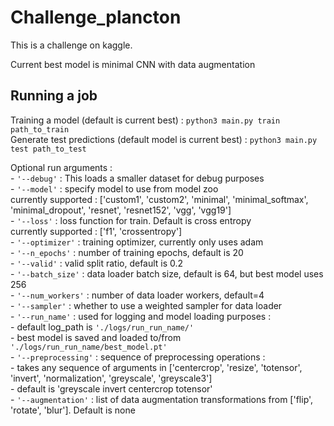 # Challenge_plancton
This is a challenge on kaggle. 

Current best model is minimal CNN with data augmentation

## Running a job
Training a model (default is current best) : `python3 main.py train path_to_train`<br />
Generate test predictions (default model is current best) : `python3 main.py test path_to_test`<br />

Optional run arguments : <br />
       - `'--debug'` : This loads a smaller dataset for debug purposes <br />
       - `'--model'` : specify model to use from model zoo <br />
              currently supported : ['custom1', 'custom2', 'minimal', 'minimal_softmax', 'minimal_dropout', 'resnet', 'resnet152', 'vgg', 'vgg19']<br />
       - `'--loss'` : loss function for train. Default is cross entropy<br />
              currently supported : ['f1', 'crossentropy']<br />
       - `'--optimizer'` : training optimizer, currently only uses adam<br />
       - `'--n_epochs'` : number of training epochs, default is 20<br />
       - `'--valid'` : valid split ratio, default is 0.2 <br />
       - `'--batch_size'` : data loader batch size, default is 64, but best model uses 256 <br />
       - `'--num_workers'` : number of data loader workers, default=4 <br />
       - `'--sampler'` : whether to use a weighted sampler for data loader<br />
       - `'--run_name'` : used for logging and model loading purposes : <br />
              - default log_path is `'./logs/run_run_name/'`<br />
              - best model is saved and loaded to/from `'./logs/run_run_name/best_model.pt'`<br />
       - `'--preprocessing'` :  sequence of preprocessing operations : <br />
              - takes any sequence of arguments in ['centercrop', 'resize', 'totensor', 'invert', 'normalization', 'greyscale', 'greyscale3']<br />
              - default is 'greyscale invert centercrop totensor' <br />
       - `'--augmentation'` : list of data augmentation transformations from ['flip', 'rotate', 'blur']. Default is none<br />
